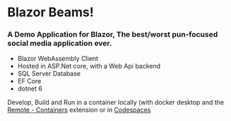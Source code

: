 # Blazor Beams!
### A Demo Application for Blazor, The best/worst pun-focused social media application ever. ###

- Blazor WebAssembly Client
- Hosted in ASP.Net core, with a Web Api backend
- SQL Server Database
- EF Core
- dotnet 6

Develop, Build and Run in a container locally (with docker desktop and the [Remote - Containers](https://marketplace.visualstudio.com/items?itemName=ms-vscode-remote.remote-containers) extension or in [Codespaces](https://github.com/features/codespaces)
